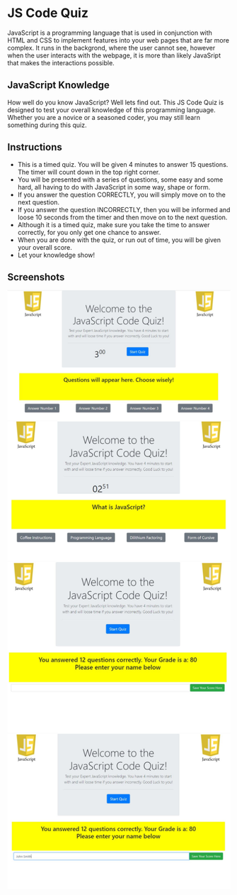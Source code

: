# JS Code Quiz

JavaScript is a programming language that is used in conjunction with HTML and CSS to implement features into your web pages that are far more complex. It runs in the backgrond, where the user cannot see, however when the user interacts with the webpage, it is more than likely JavaSript that makes the interactions possible.

## JavaScript Knowledge

How well do you know JavaScript? Well lets find out. This JS Code Quiz is designed to test your overall knowledge of this programming language. Whether you are a novice or a seasoned coder, you may still learn something during this quiz.

## Instructions

- This is a timed quiz. You will be given 4 minutes to answer 15 questions. The timer will count down in the top right corner.
- You will be presented with a series of questions, some easy and some hard, all having to do with JavaScript in some way, shape or form.
- If you answer the question CORRECTLY, you will simply move on to the next question.
- If you answer the question INCORRECTLY, then you will be informed and loose 10 seconds from the timer and then move on to the next question.
- Although it is a timed quiz, make sure you take the time to answer correctly, for you only get one chance to answer.
- When you are done with the quiz, or run out of time, you will be given your overall score.
- Let your knowledge show!

## Screenshots

![Code-Quiz-Img-1.JPG](./Assets/Images/Code-Quiz-Img-1.JPG)
![Code-Quiz-Img-2.JPG](./Assets/Images/Code-Quiz-Img-2.JPG)
![Code-Quiz-Img-3.JPG](./Assets/Images/Code-Quiz-Img-3.JPG)
![Code-Quiz-Img-4.JPG](./Assets/Images/Code-Quiz-Img-4.JPG)
